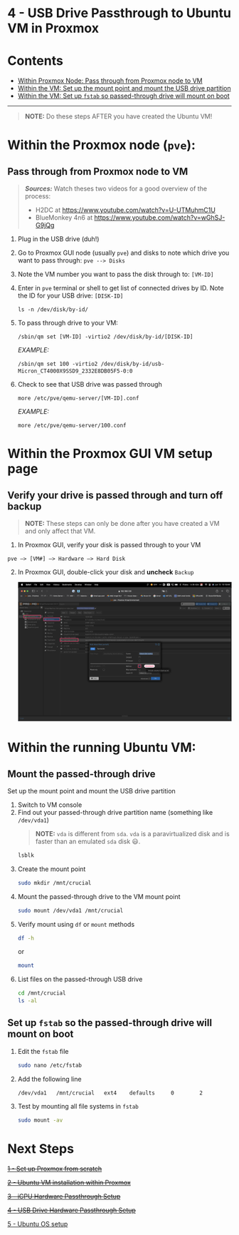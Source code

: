 
4 - USB Drive Passthrough to Ubuntu VM in Proxmox
===================================================

# Contents
  - [Within Proxmox Node: Pass through from Proxmox node to VM](#within-proxmox-node-psss-through-from-proxmox-node-to-vm)
  - [Within the VM: Set up the mount point and mount the USB drive partition](#within-the-vm-set-up-the-mount-point-and-ount-the-usb-drive-partition)
  - [Within the VM:  Set up `fstab` so passed-through drive will mount on boot](#within-the-vm--set-up-fstab-so-passed-through-drive-will-mount-on-boot)
----
> **NOTE:** Do these steps AFTER you have created the Ubuntu VM!

# Within the Proxmox node (`pve`):
## Pass through from Proxmox node to VM

> ***Sources:*** Watch theses two videos for a good overview of the process:
> - H2DC at https://www.youtube.com/watch?v=U-UTMuhmC1U
> - BlueMonkey 4n6 at https://www.youtube.com/watch?v=wGhSJ-G9jQg
1. Plug in the USB drive (duh!)
2. Go to Proxmox GUI node (usually `pve`) and disks to note which drive you want to pass through: `pve --> Disks`
3. Note the VM number you want to pass the disk through to: `[VM-ID]`
4. Enter in `pve` terminal or shell to get list of connected drives by ID. Note the ID for your USB drive: `[DISK-ID]`
   ```shell
   ls -n /dev/disk/by-id/
   ```
5. To pass through drive to your VM:
   ```shell
   /sbin/qm set [VM-ID] -virtio2 /dev/disk/by-id/[DISK-ID]
   ```

   *EXAMPLE:*
   ```shell
   /sbin/qm set 100 -virtio2 /dev/disk/by-id/usb-Micron_CT4000X9SSD9_2332E8DB05F5-0:0
   ```
   
6. Check to see that USB drive was passed through
   ```shell
   more /etc/pve/qemu-server/[VM-ID].conf
   ```

   *EXAMPLE:*
   ```shell
   more /etc/pve/qemu-server/100.conf
   ```

  
# Within the Proxmox GUI VM setup page
## Verify your drive is passed through and turn off backup
> **NOTE:** These steps can only be done after you have created a VM and only affect that VM.
>

1. In Proxmox GUI, verify your disk is passed through to your VM
```
pve —> [VM#] —> Hardware —> Hard Disk
```
2. In Proxmox GUI, double-click your disk and **uncheck** `Backup`

   ![images](images/USB-drive-passthrough-backup-off.png)

# Within the running Ubuntu VM:
## Mount the passed-through drive
Set up the mount point and mount the USB drive partition
1. Switch to VM console
2. Find out your passed-through drive partition name (something like `/dev/vda1`)
   > **NOTE:** `vda` is different from `sda`. `vda` is a paravirtualized disk and is faster than an emulated `sda` disk 😃.
   ```sh
   lsblk
   ```
3. Create the mount point 
   ```sh
   sudo mkdir /mnt/crucial
   ```
4. Mount the passed-through drive to the VM mount point
   ```sh
   sudo mount /dev/vda1 /mnt/crucial
   ```
5. Verify mount using `df` or `mount` methods
   ```sh
   df -h
   ```
   or
      ```sh
   mount
   ```
6. List files on the passed-through USB drive
   ```sh
   cd /mnt/crucial
   ls -al
   ``` 
## Set up `fstab` so the passed-through drive will mount on boot
1. Edit the `fstab` file
   ```sh
   sudo nano /etc/fstab
   ```
2. Add the following line
   ```EditorConfig
   /dev/vda1   /mnt/crucial   ext4    defaults     0        2
   ```
3. Test by mounting all file systems in `fstab`
   ```sh
   sudo mount -av
   ```
# Next Steps

~~[1 - Set up Proxmox from scratch](1%20-%20Proxmox%20Setup.md)~~

~~[2 - Ubuntu VM installation within Proxmox](2%20-%20Ubuntu%20VM%20Installation%20within%20Proxmox.md)~~

~~[3 - iGPU Hardware Passthrough Setup](3%20-%20iGPU%20Hardware%20Passthrough%20Setup.md)~~

~~[4 - USB Drive Hardware Passthrough Setup](4%20-%20USB%20Drive%20Hardware%20Passthrough%20Setup.md)~~

[5 - Ubuntu OS setup](5%20-%20Ubuntu%20OS%20Setup.md)
